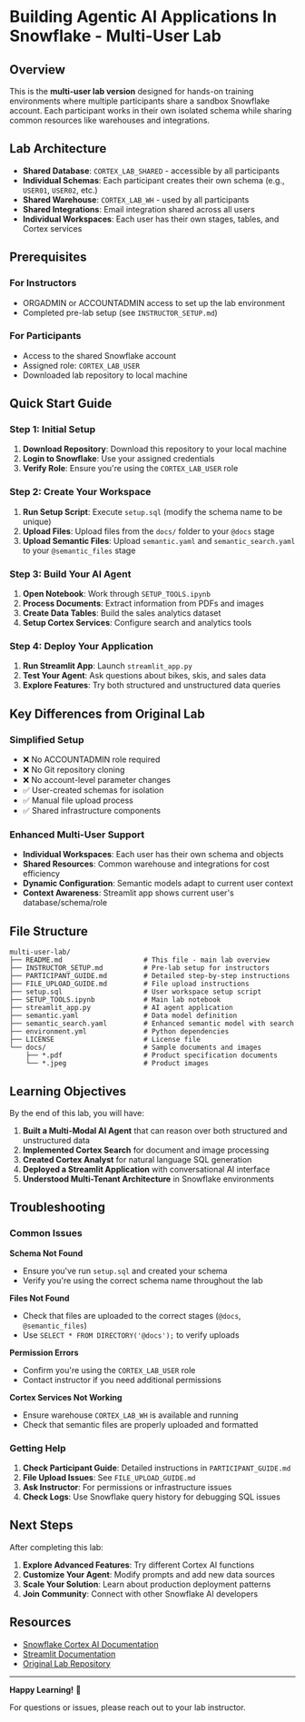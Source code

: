# Building Agentic AI Applications In Snowflake - Multi-User Lab

## Overview

This is the **multi-user lab version** designed for hands-on training environments where multiple participants share a sandbox Snowflake account. Each participant works in their own isolated schema while sharing common resources like warehouses and integrations.

## Lab Architecture

- **Shared Database**: `CORTEX_LAB_SHARED` - accessible by all participants
- **Individual Schemas**: Each participant creates their own schema (e.g., `USER01`, `USER02`, etc.)
- **Shared Warehouse**: `CORTEX_LAB_WH` - used by all participants
- **Shared Integrations**: Email integration shared across all users
- **Individual Workspaces**: Each user has their own stages, tables, and Cortex services

## Prerequisites

### For Instructors
- ORGADMIN or ACCOUNTADMIN access to set up the lab environment
- Completed pre-lab setup (see `INSTRUCTOR_SETUP.md`)

### For Participants
- Access to the shared Snowflake account
- Assigned role: `CORTEX_LAB_USER`
- Downloaded lab repository to local machine

## Quick Start Guide

### Step 1: Initial Setup
1. **Download Repository**: Download this repository to your local machine
2. **Login to Snowflake**: Use your assigned credentials
3. **Verify Role**: Ensure you're using the `CORTEX_LAB_USER` role

### Step 2: Create Your Workspace
1. **Run Setup Script**: Execute `setup.sql` (modify the schema name to be unique)
2. **Upload Files**: Upload files from the `docs/` folder to your `@docs` stage
3. **Upload Semantic Files**: Upload `semantic.yaml` and `semantic_search.yaml` to your `@semantic_files` stage

### Step 3: Build Your AI Agent
1. **Open Notebook**: Work through `SETUP_TOOLS.ipynb`
2. **Process Documents**: Extract information from PDFs and images
3. **Create Data Tables**: Build the sales analytics dataset
4. **Setup Cortex Services**: Configure search and analytics tools

### Step 4: Deploy Your Application
1. **Run Streamlit App**: Launch `streamlit_app.py`
2. **Test Your Agent**: Ask questions about bikes, skis, and sales data
3. **Explore Features**: Try both structured and unstructured data queries

## Key Differences from Original Lab

### Simplified Setup
- ❌ No ACCOUNTADMIN role required
- ❌ No Git repository cloning
- ❌ No account-level parameter changes
- ✅ User-created schemas for isolation
- ✅ Manual file upload process
- ✅ Shared infrastructure components

### Enhanced Multi-User Support
- **Individual Workspaces**: Each user has their own schema and objects
- **Shared Resources**: Common warehouse and integrations for cost efficiency
- **Dynamic Configuration**: Semantic models adapt to current user context
- **Context Awareness**: Streamlit app shows current user's database/schema/role

## File Structure

```
multi-user-lab/
├── README.md                    # This file - main lab overview
├── INSTRUCTOR_SETUP.md          # Pre-lab setup for instructors
├── PARTICIPANT_GUIDE.md         # Detailed step-by-step instructions
├── FILE_UPLOAD_GUIDE.md         # File upload instructions
├── setup.sql                    # User workspace setup script
├── SETUP_TOOLS.ipynb            # Main lab notebook
├── streamlit_app.py             # AI agent application
├── semantic.yaml                # Data model definition
├── semantic_search.yaml         # Enhanced semantic model with search
├── environment.yml              # Python dependencies
├── LICENSE                      # License file
└── docs/                        # Sample documents and images
    ├── *.pdf                    # Product specification documents
    └── *.jpeg                   # Product images
```

## Learning Objectives

By the end of this lab, you will have:

1. **Built a Multi-Modal AI Agent** that can reason over both structured and unstructured data
2. **Implemented Cortex Search** for document and image processing
3. **Created Cortex Analyst** for natural language SQL generation
4. **Deployed a Streamlit Application** with conversational AI interface
5. **Understood Multi-Tenant Architecture** in Snowflake environments

## Troubleshooting

### Common Issues

**Schema Not Found**
- Ensure you've run `setup.sql` and created your schema
- Verify you're using the correct schema name throughout the lab

**Files Not Found**
- Check that files are uploaded to the correct stages (`@docs`, `@semantic_files`)
- Use `SELECT * FROM DIRECTORY('@docs');` to verify uploads

**Permission Errors**
- Confirm you're using the `CORTEX_LAB_USER` role
- Contact instructor if you need additional permissions

**Cortex Services Not Working**
- Ensure warehouse `CORTEX_LAB_WH` is available and running
- Check that semantic files are properly uploaded and formatted

### Getting Help

1. **Check Participant Guide**: Detailed instructions in `PARTICIPANT_GUIDE.md`
2. **File Upload Issues**: See `FILE_UPLOAD_GUIDE.md`
3. **Ask Instructor**: For permissions or infrastructure issues
4. **Check Logs**: Use Snowflake query history for debugging SQL issues

## Next Steps

After completing this lab:

1. **Explore Advanced Features**: Try different Cortex AI functions
2. **Customize Your Agent**: Modify prompts and add new data sources
3. **Scale Your Solution**: Learn about production deployment patterns
4. **Join Community**: Connect with other Snowflake AI developers

## Resources

- [Snowflake Cortex AI Documentation](https://docs.snowflake.com/en/user-guide/snowflake-cortex)
- [Streamlit Documentation](https://docs.streamlit.io/)
- [Original Lab Repository](https://github.com/Snowflake-Labs/sfguide-build-data-agents-using-snowflake-cortex-ai)

---

**Happy Learning!** 🚀

For questions or issues, please reach out to your lab instructor.

